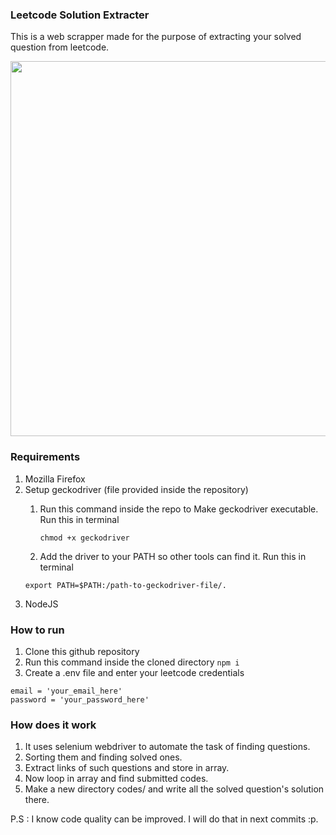 ### Leetcode Solution Extracter

This is a web scrapper made for the purpose of extracting your solved question from leetcode.

<img src="demo.gif" width="800" height="600"  alt=""/>

### Requirements
1. Mozilla Firefox
2. Setup geckodriver (file provided inside the repository)
    1. Run this command inside the repo to Make geckodriver executable. Run this in terminal
    
        ```chmod +x geckodriver```
    2. Add the driver to your PATH so other tools can find it. Run this in terminal
    ```
   export PATH=$PATH:/path-to-geckodriver-file/.
   ```
3. NodeJS

### How to run
1. Clone this github repository
2. Run this command inside the cloned directory
    ```npm i``` 
3. Create a .env file and enter your leetcode credentials
```
email = 'your_email_here'
password = 'your_password_here'
```

### How does it work
1. It uses selenium webdriver to automate the task of finding questions.
2. Sorting them and finding solved ones.
3. Extract links of such questions and store in array.
4. Now loop in array and find submitted codes.
5. Make a new directory codes/ and write all the solved question's solution there.

P.S : I know code quality can be improved. I will do that in next commits :p.
